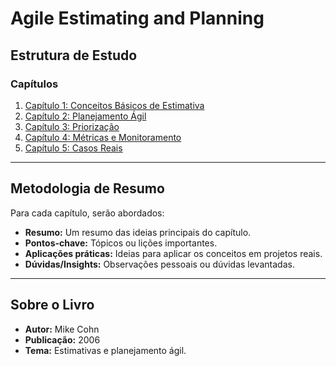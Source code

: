 # **Agile Estimating and Planning**

## Estrutura de Estudo

### Capítulos
1. [Capítulo 1: Conceitos Básicos de Estimativa](./agile-estimating/capitulo1.md)
2. [Capítulo 2: Planejamento Ágil](./agile-estimating/capitulo2.md)
3. [Capítulo 3: Priorização](./agile-estimating/capitulo3.md)
4. [Capítulo 4: Métricas e Monitoramento](./agile-estimating/capitulo4.md)
5. [Capítulo 5: Casos Reais](./agile-estimating/capitulo5.md)

---

## Metodologia de Resumo
Para cada capítulo, serão abordados:
- **Resumo:** Um resumo das ideias principais do capítulo.
- **Pontos-chave:** Tópicos ou lições importantes.
- **Aplicações práticas:** Ideias para aplicar os conceitos em projetos reais.
- **Dúvidas/Insights:** Observações pessoais ou dúvidas levantadas.

---

## Sobre o Livro
- **Autor:** Mike Cohn
- **Publicação:** 2006
- **Tema:** Estimativas e planejamento ágil.
